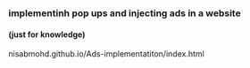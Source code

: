 ### implementinh pop ups and injecting ads in a website
#### (just for knowledge)


nisabmohd.github.io/Ads-implementatiton/index.html
